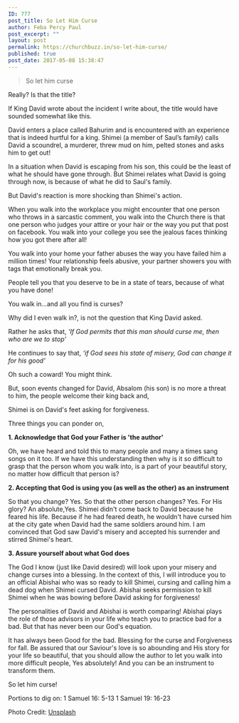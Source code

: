```yaml
---
ID: 777
post_title: So Let Him Curse
author: Feba Percy Paul
post_excerpt: ""
layout: post
permalink: https://churchbuzz.in/so-let-him-curse/
published: true
post_date: 2017-05-08 15:38:47
---
```

<blockquote>So let him curse</blockquote>
Really? Is that the title?

If King David wrote about the incident I write about, the title would have sounded somewhat like this.

David enters a place called Bahurim and is encountered with an experience that is indeed hurtful for a king. Shimei (a member of Saul’s family) calls David a scoundrel, a murderer, threw mud on him, pelted stones and asks him to get out!

In a situation when David is escaping from his son, this could be the least of what he should have gone through. But Shimei relates what David is going through now, is because of what he did to Saul's family.

But David's reaction is more shocking than Shimei's action.

When you walk into the workplace you might encounter that one person who throws in a sarcastic comment, you walk into the Church there is that one person who judges your attire or your hair or the way you put that post on facebook. You walk into your college you see the jealous faces thinking how you got there after all!

You walk into your home your father abuses the way you have failed him a million times! Your relationship feels abusive, your partner showers you with tags that emotionally break you.

People tell you that you deserve to be in a state of tears, because of what you have done!

You walk in...and all you find is curses?

Why did I even walk in?, is not the question that King David asked.

Rather he asks that, <em>'If God permits that this man should curse me, then who are we to stop'</em>

He continues to say that, <em>‘if God sees his state of misery, God can change it for his good'</em>

Oh such a coward! You might think.

But, soon events changed for David, Absalom (his son) is no more a threat to him, the people welcome their king back and,

Shimei is on David's feet asking for forgiveness.

Three things you can ponder on,

<strong>1. Acknowledge that God your Father is 'the author'</strong>

Oh, we have heard and told this to many people and many a times sang songs on it too. If we have this understanding then why is it so difficult to grasp that the person whom you walk into, is a part of your beautiful story, no matter how difficult that person is?

<strong>2. Accepting that God is using you (as well as the other) as an instrument </strong>

So that you change? Yes. So that the other person changes? Yes. For His glory? An absolute,Yes.
Shimei didn't come back to David because he feared his life. Because if he had feared death, he wouldn't have cursed him at the city gate when David had the same soldiers around him. I am convinced that God saw David's misery and accepted his surrender and stirred Shimei's heart.

<strong>3. Assure yourself about what God does</strong>

The God I know (just like David desired) will look upon your misery and change curses into a blessing.
In the context of this, I will introduce you to an official Abishai who was so ready to kill Shimei, cursing and calling him a dead dog when Shimei cursed David. Abishai seeks permission to kill Shimei when he was bowing before David asking for forgiveness!

The personalities of David and Abishai is worth comparing! Abishai plays the role of those advisors in your life who teach you to practice bad for a bad. But that has never been our God's equation.

It has always been Good for the bad. Blessing for the curse and Forgiveness for fall.
Be assured that our Saviour's love is so abounding and His story for your life so beautiful, that you should allow the author to let you walk into more difficult people, Yes absolutely! And you can be an instrument to transform them.

So let him curse!

Portions to dig on:
1 Samuel 16: 5-13
1 Samuel 19: 16-23

Photo Credit: <a href="https://unsplash.com/photos/I63YZy3S9Ns">Unsplash</a>